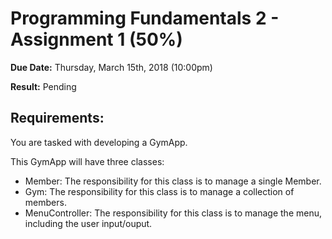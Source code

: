 # Programming Fundamentals 2 - Assignment 1 (50%)

**Due Date:** Thursday, March 15th, 2018 (10:00pm)

**Result:** Pending

## Requirements:
You are tasked with developing a GymApp.

This GymApp will have three classes:
* Member: The responsibility for this class is to manage a single Member.
* Gym: The responsibility for this class is to manage a collection of members.
* MenuController: The responsibility for this class is to manage the menu, including the user input/ouput.

